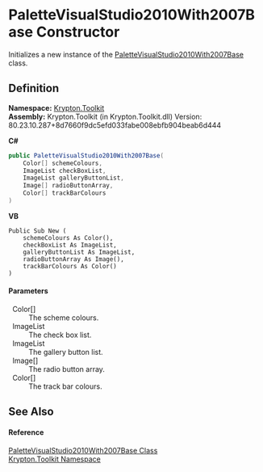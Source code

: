 # PaletteVisualStudio2010With2007Base Constructor


Initializes a new instance of the <a href="c74d5ab3-1a60-6b79-3188-717ea3a7e1d0.md">PaletteVisualStudio2010With2007Base</a> class.



## Definition
**Namespace:** <a href="79d2eac2-21f4-54ff-7552-b20c33c30600.md">Krypton.Toolkit</a>  
**Assembly:** Krypton.Toolkit (in Krypton.Toolkit.dll) Version: 80.23.10.287+8d7660f9dc5efd033fabe008ebfb904beab6d444

**C#**
``` C#
public PaletteVisualStudio2010With2007Base(
	Color[] schemeColours,
	ImageList checkBoxList,
	ImageList galleryButtonList,
	Image[] radioButtonArray,
	Color[] trackBarColours
)
```
**VB**
``` VB
Public Sub New ( 
	schemeColours As Color(),
	checkBoxList As ImageList,
	galleryButtonList As ImageList,
	radioButtonArray As Image(),
	trackBarColours As Color()
)
```



#### Parameters
<dl><dt>  Color[]</dt><dd>The scheme colours.</dd><dt>  ImageList</dt><dd>The check box list.</dd><dt>  ImageList</dt><dd>The gallery button list.</dd><dt>  Image[]</dt><dd>The radio button array.</dd><dt>  Color[]</dt><dd>The track bar colours.</dd></dl>

## See Also


#### Reference
<a href="c74d5ab3-1a60-6b79-3188-717ea3a7e1d0.md">PaletteVisualStudio2010With2007Base Class</a>  
<a href="79d2eac2-21f4-54ff-7552-b20c33c30600.md">Krypton.Toolkit Namespace</a>  
